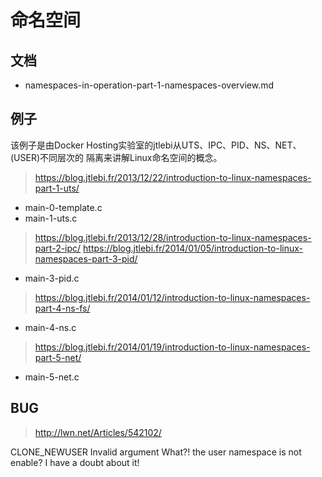 # 命名空间


## 文档

* namespaces-in-operation-part-1-namespaces-overview.md


## 例子

该例子是由Docker Hosting实验室的jtlebi从UTS、IPC、PID、NS、NET、(USER)不同层次的
隔离来讲解Linux命名空间的概念。

> https://blog.jtlebi.fr/2013/12/22/introduction-to-linux-namespaces-part-1-uts/

* main-0-template.c
* main-1-uts.c

> https://blog.jtlebi.fr/2013/12/28/introduction-to-linux-namespaces-part-2-ipc/
> https://blog.jtlebi.fr/2014/01/05/introduction-to-linux-namespaces-part-3-pid/

* main-3-pid.c

> https://blog.jtlebi.fr/2014/01/12/introduction-to-linux-namespaces-part-4-ns-fs/

* main-4-ns.c

> https://blog.jtlebi.fr/2014/01/19/introduction-to-linux-namespaces-part-5-net/

* main-5-net.c

## BUG

> http://lwn.net/Articles/542102/ 

CLONE_NEWUSER Invalid argument
What?! the user namespace is not enable? I have a doubt about it!

